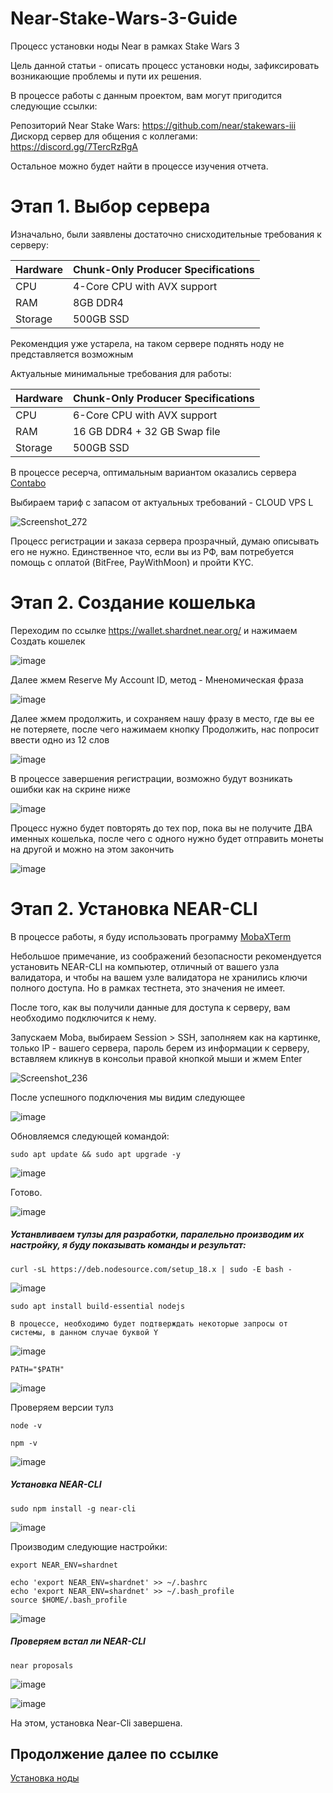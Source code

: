 # Near-Stake-Wars-3-Guide
Процесс установки ноды Near в рамках Stake Wars 3

Цель данной статьи - описать процесс установки ноды, зафиксировать возникающие проблемы и пути их решения.

В процессе работы с данным проектом, вам могут пригодится следующие ссылки:

Репозиторий Near Stake Wars: https://github.com/near/stakewars-iii
Дискорд сервер для общения с коллегами: https://discord.gg/7TercRzRgA

Остальное можно будет найти в процессе изучения отчета. 

# Этап 1. Выбор сервера

Изначально, были заявлены достаточно снисходительные требования к серверу: 

| Hardware       | Chunk-Only Producer  Specifications                                   |
| -------------- | ---------------------------------------------------------------       |
| CPU            | 4-Core CPU with AVX support                                           |
| RAM            | 8GB DDR4                                                              |
| Storage        | 500GB SSD                                                             |

Рекомендция уже устарела, на таком сервере поднять ноду не представляется возможным

Актуальные минимальные требования для работы: 

| Hardware       | Chunk-Only Producer  Specifications                                   |
| -------------- | ---------------------------------------------------------------       |
| CPU            | 6-Core CPU with AVX support                                      |
| RAM            | 16 GB DDR4 + 32 GB Swap file                                          |
| Storage        | 500GB SSD                                                             |

В процессе ресерча, оптимальным вариантом оказались сервера [Contabo](https://contabo.com/en/vps/)

Выбираем тариф с запасом от актуальных требований - CLOUD VPS L

![Screenshot_272](https://user-images.githubusercontent.com/107760840/184492578-84e0e72a-0950-4baf-a3b8-13d88d9d0a31.png)

Процесс регистрации и заказа сервера прозрачный, думаю описывать его не нужно. 
Единственное что, если вы из РФ, вам потребуется помощь с оплатой (BitFree, PayWithMoon) и пройти KYC.

# Этап 2. Создание кошелька

Переходим по ссылке https://wallet.shardnet.near.org/ и нажимаем Создать кошелек

![image](https://user-images.githubusercontent.com/107760840/184493096-e0eff491-40af-46c8-86fd-550b7f638370.png)

Далее жмем Reserve My Account ID, метод - Мненомическая фраза 

![image](https://user-images.githubusercontent.com/107760840/184493111-b674cc52-8267-451a-9cfd-624bcd9cd95b.png)

Далее жмем продолжить, и сохраняем нашу фразу в место, где вы ее не потеряете, после чего нажимаем кнопку Продолжить, нас попросит ввести одно из 12 слов

![image](https://user-images.githubusercontent.com/107760840/184493150-8d96d288-f9fa-43f6-9845-3377c59918e8.png)

В процессе завершения регистрации, возможно будут возникать ошибки как на скрине ниже 

![image](https://user-images.githubusercontent.com/107760840/184493198-c54e41f6-8dac-4c32-88a5-592709c96181.png)

Процесс нужно будет повторять до тех пор, пока вы не получите ДВА именных кошелька, после чего с одного нужно будет отправить монеты на другой и можно на этом закончить

![image](https://user-images.githubusercontent.com/107760840/184493318-67c2b5bb-ea89-4cfd-a38a-0fe6e1fbf232.png)

# Этап 2. Установка NEAR-CLI

В процессе работы, я буду использовать программу [MobaXTerm](https://download.mobatek.net/2212022060563542/MobaXterm_Portable_v22.1.zip)

Небольшое примечание, из соображений безопасности рекомендуется установить NEAR-CLI на компьютер, отличный от вашего узла валидатора, и чтобы на вашем узле валидатора не хранились ключи полного доступа. Но в рамках тестнета, это значения не имеет.

После того, как вы получили данные для доступа к серверу, вам необходимо подключится к нему.

Запускаем Moba, выбираем Session > SSH, заполняем как на картинке, только IP - вашего сервера, пароль берем из информации к серверу, вставляем кликнув в консольи правой кнопкой мыши и жмем Enter

![Screenshot_236](https://user-images.githubusercontent.com/107760840/184492844-814c73c5-f2ed-4962-b745-f39f6a847aee.png)

После успешного подключения мы видим следующее 

![image](https://user-images.githubusercontent.com/107760840/184492890-f7aeab44-160a-442c-9533-8d070afcfdf9.png)

Обновляемся следующей командой:

```
sudo apt update && sudo apt upgrade -y
```
![image](https://user-images.githubusercontent.com/107760840/184493616-268d8887-9dc6-4d0e-944f-07cfa4699492.png)

Готово.

![image](https://user-images.githubusercontent.com/107760840/184493633-86de89f8-e9fa-4a73-b142-5c2911204d52.png)


##### Устанвливаем тулзы для разработки, паралельно производим их настройку, я буду показывать команды и результат:
```
curl -sL https://deb.nodesource.com/setup_18.x | sudo -E bash -  
```
![image](https://user-images.githubusercontent.com/107760840/184493646-da295e63-4f81-4ecb-a100-fabf700282dd.png)

```
sudo apt install build-essential nodejs

В процессе, необходимо будет подтверждать некоторые запросы от системы, в данном случае буквой Y
```
![image](https://user-images.githubusercontent.com/107760840/184493662-2644125a-57cc-4f1f-ba81-69a70b0fa3f7.png)

```
PATH="$PATH"
```
![image](https://user-images.githubusercontent.com/107760840/184493707-6abc618e-9e0e-4143-9d9e-7d8dac00d456.png)

Проверяем версии тулз
```
node -v
```
```
npm -v
```

![image](https://user-images.githubusercontent.com/107760840/184493739-c9b34984-4248-41dd-82e9-ab3efc2b6f7b.png)

##### Установка NEAR-CLI

```
sudo npm install -g near-cli
```
![image](https://user-images.githubusercontent.com/107760840/184493816-46e01ca9-7bdb-4663-a9fb-67fb83c83200.png)

Производим следующие настройки:

```
export NEAR_ENV=shardnet
```
```
echo 'export NEAR_ENV=shardnet' >> ~/.bashrc
echo 'export NEAR_ENV=shardnet' >> ~/.bash_profile
source $HOME/.bash_profile
```
![image](https://user-images.githubusercontent.com/107760840/184493895-dbd22dce-057e-4635-9441-610e71d1fccd.png)

##### Проверяем встал ли NEAR-CLI

```
near proposals
```

![image](https://user-images.githubusercontent.com/107760840/184493913-cef02a01-d429-4b52-ac6b-60b658a96fbe.png)

![image](https://user-images.githubusercontent.com/107760840/184493924-bc102741-002b-412b-b778-620bc2307485.png)

На этом, установка Near-Cli завершена.

## Продолжение далее по ссылке

[Установка ноды](./002.md)







